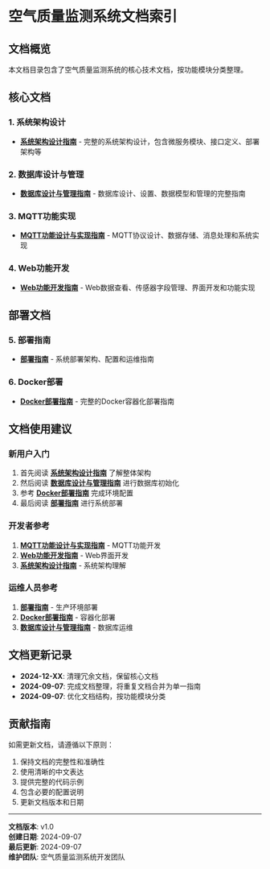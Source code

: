# 空气质量监测系统文档索引

## 文档概览

本文档目录包含了空气质量监测系统的核心技术文档，按功能模块分类整理。

## 核心文档

### 1. 系统架构设计
- **[系统架构设计指南](system_architecture_guide.md)** - 完整的系统架构设计，包含微服务模块、接口定义、部署架构等

### 2. 数据库设计与管理
- **[数据库设计与管理指南](database_guide.md)** - 数据库设计、设置、数据模型和管理的完整指南

### 3. MQTT功能实现
- **[MQTT功能设计与实现指南](mqtt_guide.md)** - MQTT协议设计、数据存储、消息处理和系统实现

### 4. Web功能开发
- **[Web功能开发指南](web_features_guide.md)** - Web数据查看、传感器字段管理、界面开发和功能实现

## 部署文档

### 5. 部署指南
- **[部署指南](deployment_guide.md)** - 系统部署架构、配置和运维指南

### 6. Docker部署
- **[Docker部署指南](docker_guide.md)** - 完整的Docker容器化部署指南

## 文档使用建议

### 新用户入门
1. 首先阅读 **[系统架构设计指南](system_architecture_guide.md)** 了解整体架构
2. 然后阅读 **[数据库设计与管理指南](database_guide.md)** 进行数据库初始化
3. 参考 **[Docker部署指南](docker_guide.md)** 完成环境配置
4. 最后阅读 **[部署指南](deployment_guide.md)** 进行系统部署

### 开发者参考
1. **[MQTT功能设计与实现指南](mqtt_guide.md)** - MQTT功能开发
2. **[Web功能开发指南](web_features_guide.md)** - Web界面开发
3. **[系统架构设计指南](system_architecture_guide.md)** - 系统架构理解

### 运维人员参考
1. **[部署指南](deployment_guide.md)** - 生产环境部署
2. **[Docker部署指南](docker_guide.md)** - 容器化部署
3. **[数据库设计与管理指南](database_guide.md)** - 数据库运维

## 文档更新记录

- **2024-12-XX**: 清理冗余文档，保留核心文档
- **2024-09-07**: 完成文档整理，将重复文档合并为单一指南
- **2024-09-07**: 优化文档结构，按功能模块分类

## 贡献指南

如需更新文档，请遵循以下原则：
1. 保持文档的完整性和准确性
2. 使用清晰的中文表达
3. 提供完整的代码示例
4. 包含必要的配置说明
5. 更新文档版本和日期

---

**文档版本**: v1.0  
**创建日期**: 2024-09-07  
**最后更新**: 2024-09-07  
**维护团队**: 空气质量监测系统开发团队
